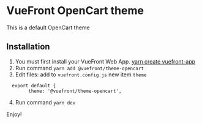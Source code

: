 # VueFront OpenCart theme

This is a default OpenCart theme

## Installation
1. You must first install your VueFront Web App. [yarn create vuefront-app](https://github.com/vuefront/create-vuefront-app)
2. Run command `yarn add @vuefront/theme-opencart`
3. Edit files:
add to `vuefront.config.js` new item `theme`
```
  export default {
        theme: '@vuefront/theme-opencart',
```
4. Run command `yarn dev`

Enjoy!
